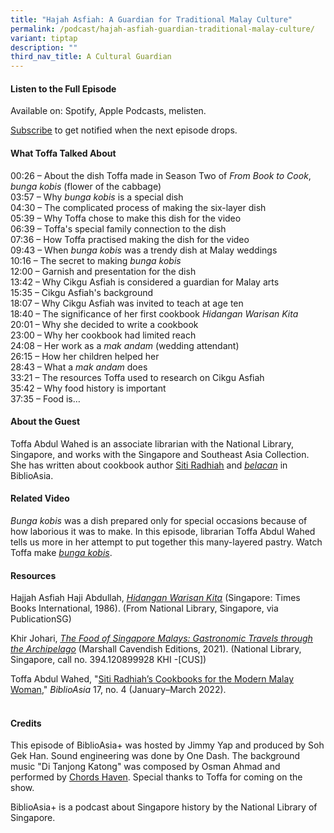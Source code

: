 ```yaml
---
title: "Hajah Asfiah: A Guardian for Traditional Malay Culture"
permalink: /podcast/hajah-asfiah-guardian-traditional-malay-culture/
variant: tiptap
description: ""
third_nav_title: A Cultural Guardian
---
```

<p></p>
<p></p>
<p></p>
<h4><strong>Listen to the Full Episode</strong></h4>
<p>Available on: Spotify, Apple Podcasts, melisten.</p>
<p><a href="https://open.spotify.com/show/66PYiIthr1KqQhJ82XH4DN" rel="noopener noreferrer nofollow" target="_blank"><u>Subscribe</u></a> to
get notified when the next episode drops.</p>
<p></p>
<h4><strong>What Toffa Talked About</strong></h4>
<p>00:26 – About the dish Toffa made in Season Two of <em>From Book to Cook</em>, <em>bunga kobis</em> (flower
of the cabbage)
<br>03:57 – Why <em>bunga kobis</em> is a special dish
<br>04:30 – The complicated process of making the six-layer dish
<br>05:39 – Why Toffa chose to make this dish for the video
<br>06:39 – Toffa's special family connection to the dish
<br>07:36 – How Toffa practised making the dish for the video
<br>09:43 – When <em>bunga kobis</em> was a trendy dish at Malay weddings
<br>10:16 – The secret to making <em>bunga kobis</em> 
<br>12:00 – Garnish and presentation for the dish
<br>13:42 – Why Cikgu Asfiah is considered a guardian for Malay arts
<br>15:35 – Cikgu Asfiah's background
<br>18:07 – Why Cikgu Asfiah was invited to teach at age ten
<br>18:40 – The significance of her first cookbook <em>Hidangan Warisan Kita</em> 
<br>20:01 – Why she decided to write a cookbook
<br>23:00 – Why her cookbook had limited reach
<br>24:08 – Her work as a <em>mak andam </em>(wedding attendant)
<br>26:15 – How her children helped her
<br>28:43 – What a <em>mak andam </em>does
<br>33:21 – The resources Toffa used to research on Cikgu Asfiah
<br>35:42 – Why food history is important
<br>37:35 – Food is…</p>
<h4><strong>About the Guest</strong></h4>
<p>Toffa Abdul Wahed<strong><em> </em></strong>is an associate librarian
with the National Library, Singapore, and works with the Singapore and
Southeast Asia Collection. She has written about cookbook author <a href="https://biblioasia.nlb.gov.sg/vol-17/issue-4/jan-to-mar-2022/siti-radhiah-cookbooks/" rel="noopener noreferrer" target="_blank"><u>Siti Radhiah</u></a> and <em><a href="https://biblioasia.nlb.gov.sg/vol-19/issue-1/apr-jun-2023/shrimp-paste-belacan/" rel="noopener noreferrer" target="_blank"><u>belacan</u></a></em> in
BiblioAsia.</p>
<p></p>
<h4><strong>Related Video</strong></h4>
<p><em>Bunga kobis</em> was a dish prepared only for special occasions because
of how laborious it was to make. In this episode, librarian Toffa Abdul
Wahed tells us more in her attempt to put together this many-layered pastry.
Watch Toffa make <em><a href="biblioasia.nlb.gov.sg/videos/bunga-kobis/" rel="noopener noreferrer nofollow" target="_blank">bunga kobis</a></em>.</p>
<h4><strong>Resources</strong></h4>
<p>Hajjah Asfiah Haji Abdullah, <em><a href="https://eservice.nlb.gov.sg/redir/itemdetails?bid=4080178" rel="noopener noreferrer nofollow" target="_blank"><u>Hidangan Warisan Kita</u></a></em> (Singapore:
Times Books International, 1986). (From National Library, Singapore, via
PublicationSG)</p>
<p>Khir Johari, <em><a href="https://eservice.nlb.gov.sg/redir/itemdetails?bid=205498204" rel="noopener noreferrer" target="_blank"><u>The Food of Singapore Malays: Gastronomic Travels through the Archipelago</u></a></em> (Marshall
Cavendish Editions, 2021). (National Library, Singapore, call no. 394.120899928
KHI -[CUS])</p>
<p>Toffa Abdul Wahed, "<a href="https://biblioasia.nlb.gov.sg/vol-17/issue-4/jan-to-mar-2022/siti-radhiah-cookbooks/" rel="noopener noreferrer nofollow" target="_blank">Siti Radhiah’s Cookbooks for the Modern Malay Woman</a>," <em>BiblioAsia </em>17,
no. 4 (January–March 2022).</p>
<h4><br><strong>Credits</strong></h4>
<p>This episode of BiblioAsia+ was hosted by Jimmy Yap and produced by Soh
Gek Han. Sound engineering was done by One Dash. The background music "Di
Tanjong Katong" was composed by Osman Ahmad and performed by&nbsp;<a href="https://www.youtube.com/watch?v=uA2v7ka5TAI" rel="noopener noreferrer" target="_blank"><u>Chords Haven</u></a>.
Special thanks to Toffa for coming on the show.</p>
<p>BiblioAsia+ is a podcast about Singapore history by the National Library
of Singapore.</p>
<p></p>